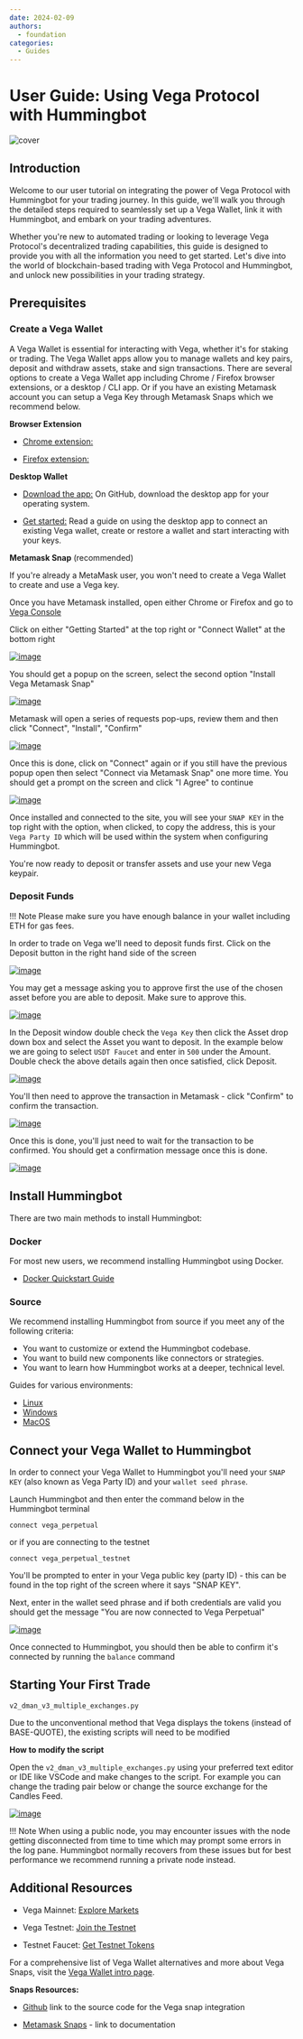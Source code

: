 ```yaml
---
date: 2024-02-09
authors:
  - foundation
categories:
  - Guides
---
```


# User Guide: Using Vega Protocol with Hummingbot

![cover](cover.webp)


## Introduction

Welcome to our user tutorial on integrating the power of Vega Protocol with Hummingbot for your trading journey. In this guide, we'll walk you through the detailed steps required to seamlessly set up a Vega Wallet, link it with Hummingbot, and embark on your trading adventures. 

Whether you're new to automated trading or looking to leverage Vega Protocol's decentralized trading capabilities, this guide is designed to provide you with all the information you need to get started. Let's dive into the world of blockchain-based trading with Vega Protocol and Hummingbot, and unlock new possibilities in your trading strategy.

<!-- more -->

## Prerequisites

### Create a Vega Wallet

A Vega Wallet is essential for interacting with Vega, whether it's for staking or trading. The Vega Wallet apps allow you to manage wallets and key pairs, deposit and withdraw assets, stake and sign transactions. There are several options to create a Vega Wallet app including Chrome / Firefox browser extensions, or a desktop / CLI app. Or if you have an existing Metamask account you can setup a Vega Key through Metamask Snaps which we recommend below. 


**Browser Extension**

- [Chrome extension:](https://chrome.google.com/webstore/detail/vega-wallet-mainnet/codfcglpplgmmlokgilfkpcjnmkbfiel)

- [Firefox extension:](https://addons.mozilla.org/en-GB/firefox/addon/vega-wallet-mainnet/)


**Desktop Wallet**

- [Download the app:](https://github.com/vegaprotocol/vegawallet-desktop/releases) On GitHub, download the desktop app for your operating system.

- [Get started:](https://docs.vega.xyz/mainnet/tools/vega-wallet/desktop-app/getting-started) Read a guide on using the desktop app to connect an existing Vega wallet, create or restore a wallet and start interacting with your keys.


**Metamask Snap** (recommended)

If you're already a MetaMask user, you won't need to create a Vega Wallet to create and use a Vega key.

Once you have Metamask installed, open either Chrome or Firefox and go to [Vega Console](https://console.vega.xyz/)

Click on either "Getting Started" at the top right or "Connect Wallet" at the bottom right

[![image](image0.png)](image0.png)

You should get a popup on the screen, select the second option "Install Vega Metamask Snap"

[![image](image2.png)](image2.png)

Metamask will open a series of requests pop-ups, review them and then click "Connect", "Install", "Confirm"

[![image](image1.png)](image1.png)

Once this is done, click on "Connect" again or if you still have the previous popup open then select "Connect via Metamask Snap" one more time. You should get a prompt on the screen and click "I Agree" to continue

[![image](image3.png)](image3.png)

Once installed and connected to the site, you will see your `SNAP KEY` in the top right with the option, when clicked, to copy the address, this is your `Vega Party ID` which will be used within the system when configuring Hummingbot.

You're now ready to deposit or transfer assets and use your new Vega keypair.

### Deposit Funds

!!! Note
    Please make sure you have enough balance in your wallet including ETH for gas fees. 

In order to trade on Vega we'll need to deposit funds first. Click on the Deposit button in the right hand side of the screen

[![image](image5.png)](image5.png)

You may get a message asking you to approve first the use of the chosen asset before you are able to deposit. Make sure to approve this.

[![image](image6.png)](image6.png)

In the Deposit window double check the `Vega Key` then click the Asset drop down box and select the Asset you want to deposit. In the example below we are going to select `USDT Faucet` and enter in `500` under the Amount. Double check the above details again then once satisfied, click Deposit. 

[![image](image7.png)](image7.png)

You'll then need to approve the transaction in Metamask - click "Confirm" to confirm the transaction. 

[![image](image8.png)](image8.png)

Once this is done, you'll just need to wait for the transaction to be confirmed. You should get a confirmation message once this is done. 

[![image](image9.png)](image9.png)


## Install Hummingbot

There are two main methods to install Hummingbot:

### Docker

For most new users, we recommend installing Hummingbot using Docker.

- [Docker Quickstart Guide](https://hummingbot.org/academy-content/docker-installation-guide/)

### Source

We recommend installing Hummingbot from source if you meet any of the following criteria:

- You want to customize or extend the Hummingbot codebase.
- You want to build new components like connectors or strategies.
- You want to learn how Hummingbot works at a deeper, technical level.

Guides for various environments:
  - [Linux](../../../installation/linux.md)
  - [Windows](../../../installation/windows.md)
  - [MacOS](../../../installation/mac.md)


## Connect your Vega Wallet to Hummingbot

In order to connect your Vega Wallet to Hummingbot you'll need your `SNAP KEY` (also known as Vega Party ID) and your `wallet seed phrase`. 

Launch Hummingbot and then enter the command below in the Hummingbot terminal

`connect vega_perpetual`

or if you are connecting to the testnet

`connect vega_perpetual_testnet`

You'll be prompted to enter in your Vega public key (party ID) - this can be found in the top right of the screen where it says "SNAP KEY". 

Next, enter in the wallet seed phrase and if both credentials are valid you should get the message 
"You are now connected to Vega Perpetual"

[![image](image4.png)](image4.png)

Once connected to Hummingbot, you should then be able to confirm it's connected by running the `balance` command

## Starting Your First Trade

`v2_dman_v3_multiple_exchanges.py`

Due to the unconventional method that Vega displays the tokens (instead of BASE-QUOTE), the existing scripts will need to be modified  

**How to modify the script**

Open the `v2_dman_v3_multiple_exchanges.py` using your preferred text editor or IDE like VSCode and make changes to the script. For example you can change the trading pair below or change the source exchange for the Candles Feed. 

[![image](image10.png)](image10.png)


!!! Note
    When using a public node, you may encounter issues with the node getting disconnected from time to time which may prompt some errors in the log pane. Hummingbot normally recovers from these issues but for best performance we recommend running a private node instead. 

## Additional Resources

- Vega Mainnet: [Explore Markets](https://vegaprotocol.eth.limo/#/markets)

- Vega Testnet: [Join the Testnet](https://vegafairground.eth.limo/)

- Testnet Faucet: [Get Testnet Tokens](https://www.infura.io/faucet/sepolia)


For a comprehensive list of Vega Wallet alternatives and more about Vega Snaps, visit the [Vega Wallet intro page](https://docs.vega.xyz/mainnet/tools/vega-wallet).


**Snaps Resources:**

- [Github](https://github.com/vegaprotocol/vega-snap) link to the source code for the Vega snap integration

- [Metamask Snaps](https://metamask.io/snaps/) - link to documentation
